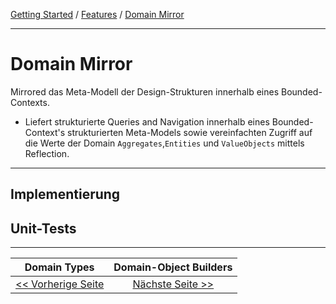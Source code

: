 [Getting Started](../index.md) / [Features](../features.md) / [Domain Mirror](domain_mirror.md)

<hr/>

# Domain Mirror
Mirrored das Meta-Modell der Design-Strukturen innerhalb eines Bounded-Contexts.
-   Liefert strukturierte Queries and Navigation innerhalb eines Bounded-Context's strukturierten Meta-Models sowie 
vereinfachten Zugriff auf die Werte der Domain `Aggregates`,`Entities`  und  `ValueObjects` mittels Reflection.

<hr/>

## Implementierung

## Unit-Tests

<hr/>

|            **Domain Types**             |           **Domain-Object Builders**           |
|:---------------------------------------:|:----------------------------------------------:|
| [<< Vorherige Seite](./domain_types.md) | [Nächste Seite >>](./domainobject_builders.md) |

